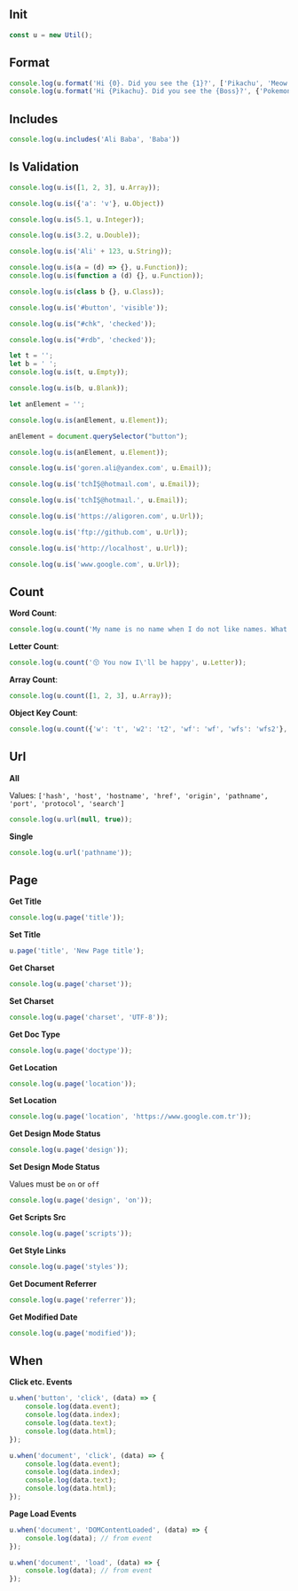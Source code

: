 ## Init

```javascript
const u = new Util();
```

## Format

```javascript
console.log(u.format('Hi {0}. Did you see the {1}?', ['Pikachu', 'Meow']));
console.log(u.format('Hi {Pikachu}. Did you see the {Boss}?', {'Pokemon': 'Pikachu', 'Boss': 'Meow'}));
```

## Includes

```javascript
console.log(u.includes('Ali Baba', 'Baba'))
```

## Is Validation

```javascript 
console.log(u.is([1, 2, 3], u.Array));

console.log(u.is({'a': 'v'}, u.Object))

console.log(u.is(5.1, u.Integer));

console.log(u.is(3.2, u.Double));

console.log(u.is('Ali' + 123, u.String));

console.log(u.is(a = (d) => {}, u.Function));
console.log(u.is(function a (d) {}, u.Function));

console.log(u.is(class b {}, u.Class));

console.log(u.is('#button', 'visible'));

console.log(u.is("#chk", 'checked'));

console.log(u.is("#rdb", 'checked'));

let t = '';
let b = ' ';
console.log(u.is(t, u.Empty));

console.log(u.is(b, u.Blank));

let anElement = '';

console.log(u.is(anElement, u.Element));

anElement = document.querySelector("button");

console.log(u.is(anElement, u.Element));

console.log(u.is('goren.ali@yandex.com', u.Email));

console.log(u.is('tchİŞ@hotmaıl.com', u.Email));

console.log(u.is('tchİŞ@hotmaıl.', u.Email));

console.log(u.is('https://aligoren.com', u.Url));

console.log(u.is('ftp://github.com', u.Url));

console.log(u.is('http://localhost', u.Url));

console.log(u.is('www.google.com', u.Url));
```

## Count

**Word Count**:

```javascript
console.log(u.count('My name is no name when I do not like names. What is your name? Can u say your naming conversion', 'name'));
```

**Letter Count**:

```javascript
console.log(u.count('😚 You now I\'ll be happy', u.Letter));
```

**Array Count**:

```javascript
console.log(u.count([1, 2, 3], u.Array));
```

**Object Key Count**:

```javascript
console.log(u.count({'w': 't', 'w2': 't2', 'wf': 'wf', 'wfs': 'wfs2'}, u.Object));
```

## Url

**All**

Values: `['hash', 'host', 'hostname', 'href', 'origin', 'pathname', 'port', 'protocol', 'search']`

```javascript
console.log(u.url(null, true));
```

**Single**

```javascript
console.log(u.url('pathname'));
```

## Page

**Get Title**

```javascript
console.log(u.page('title'));
```

**Set Title**

```javascript
u.page('title', 'New Page title');
```

**Get Charset**

```javascript
console.log(u.page('charset'));
```

**Set Charset**

```javascript
console.log(u.page('charset', 'UTF-8'));
```

**Get Doc Type**

```javascript
console.log(u.page('doctype'));
```

**Get Location**

```javascript
console.log(u.page('location'));
```

**Set Location**

```javascript
console.log(u.page('location', 'https://www.google.com.tr'));
```

**Get Design Mode Status**

```javascript
console.log(u.page('design'));
```

**Set Design Mode Status**

Values must be `on` or `off`

```javascript
console.log(u.page('design', 'on'));
```

**Get Scripts Src**

```javascript
console.log(u.page('scripts'));
```

**Get Style Links**

```javascript
console.log(u.page('styles'));
```

**Get Document Referrer**

```javascript
console.log(u.page('referrer'));
```

**Get Modified Date**

```javascript
console.log(u.page('modified'));
```

## When

**Click etc. Events**

```javascript
u.when('button', 'click', (data) => {
    console.log(data.event);
    console.log(data.index);
    console.log(data.text);
    console.log(data.html);
});

u.when('document', 'click', (data) => {
    console.log(data.event);
    console.log(data.index);
    console.log(data.text);
    console.log(data.html);
});
```

**Page Load Events**

```javascript
u.when('document', 'DOMContentLoaded', (data) => {
    console.log(data); // from event
});

u.when('document', 'load', (data) => {
    console.log(data); // from event
});
```